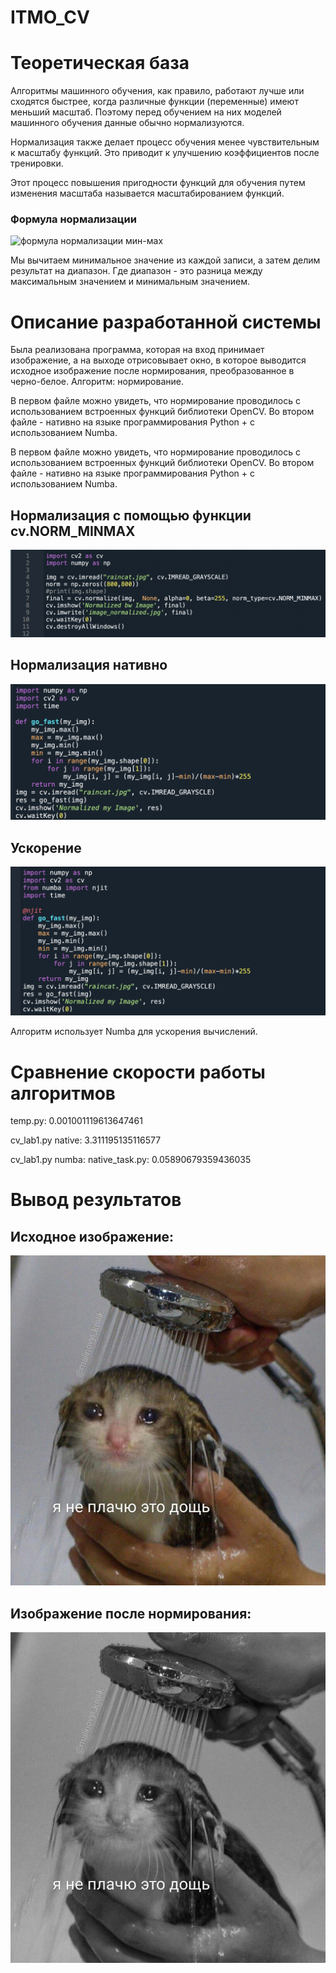 # ITMO_CV
<!DOCTYPE html>
<html>
<head> 
<meta http-equiv="Content-Type" content="text/html; charset=UTF-8">
<title>Лабораторная 1: Нормирование MINMAX</title>
</head>
<body>
<h1>Теоретическая база</h1>
<p>Алгоритмы машинного обучения, как правило, работают лучше или сходятся быстрее, когда различные функции (переменные) имеют меньший масштаб. Поэтому перед обучением на них моделей машинного обучения данные обычно нормализуются.
</p>
<p>Нормализация также делает процесс обучения менее чувствительным к масштабу функций. Это приводит к улучшению коэффициентов после тренировки.</p>
<p>
Этот процесс повышения пригодности функций для обучения путем изменения масштаба называется масштабированием функций.
</p>
<h3>Формула нормализации</h3>
<p><img src="[images/dzen.png](https://miro.medium.com/max/860/1*eO8b-xIGhnLgsQol3O6ksw.webp![image](https://user-images.githubusercontent.com/122881412/214001621-e39886cf-8112-4563-9da3-eed19be846d6.png))" alt="формула нормализации мин-мах"></p> 
<p>Мы вычитаем минимальное значение из каждой записи, а затем делим результат на диапазон. Где диапазон - это разница между максимальным значением и минимальным значением.</p>
<h1>Описание разработанной системы</h1>
<p>Была реализована программа, которая на вход принимает изображение, а на выходе отрисовывает окно, в которое выводится исходное изображение после нормирования, преобразованное в черно-белое. Алгоритм: нормирование.
</p>
<p>В первом файле можно увидеть, что нормирование проводилось с использованием встроенных функций библиотеки OpenCV. Во втором файле - нативно на языке программирования Python + с использованием Numba.
</p>
<p>В первом файле можно увидеть, что нормирование проводилось с использованием встроенных функций библиотеки OpenCV. Во втором файле - нативно на языке программирования Python + с использованием Numba.
</p>
<h2>Нормализация с помощью функции cv.NORM_MINMAX</h2>
<p><img src="https://github.com/AlexVasilkina/CV_Lab1/blob/main/minmax1.png?raw=true" alt="CV_normalization"></p> 
<h2>Нормализация нативно</h2>
<p><img src="https://github.com/AlexVasilkina/CV_Lab1/blob/main/minmax2.png?raw=true" alt="CV_normalization"></p> 
<h2>Ускорение</h2>
<p><img src="https://github.com/AlexVasilkina/CV_Lab1/blob/main/minmax3.png?raw=true" alt="CV_normalization"></p> 
<p>Алгоритм использует Numba для ускорения вычислений.
</p>
<h1>Сравнение скорости работы алгоритмов</h1>
<p>temp.py: 0.001001119613647461</p>
<p>cv_lab1.py native: 3.311195135116577</p>
<p>cv_lab1.py numba: native_task.py: 0.05890679359436035</p>
<h1>Вывод результатов</h1>
<h2>Исходное изображение:</h2>
<p><img src="https://github.com/AlexVasilkina/CV_Lab1/blob/main/raincat.jpg?raw=true" alt="CV_normalization"></p> 
<h2>Изображение после нормирования:</h2>
<p><img src="https://github.com/AlexVasilkina/CV_Lab1/blob/main/city_normalized.jpg?raw=true" alt="CV_normalization"></p> 
</body>
</html>
